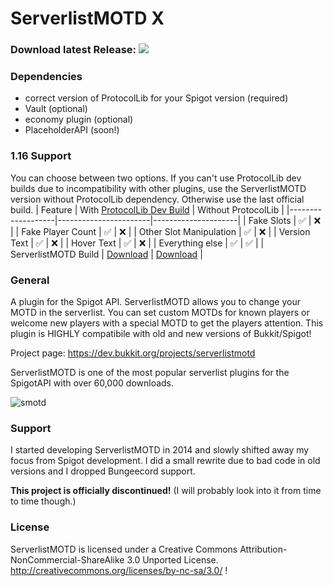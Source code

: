 # ServerlistMOTD X

### Download latest Release: [![](https://img.shields.io/github/downloads/strumswell/ServerlistMOTD-X/X-2020-03-02/total)](https://github.com/strumswell/ServerlistMOTD-X/releases/download/X-2020-03-02/ServerlistMOTD.jar)

### Dependencies
- correct version of ProtocolLib for your Spigot version (required)
- Vault (optional)
- economy plugin (optional)
- PlaceholderAPI (soon!)

### 1.16 Support
You can choose between two options. If you can't use ProtocolLib dev builds due to incompatibility with other plugins, use the ServerlistMOTD version without ProtocolLib dependency. Otherwise use the last official build.
| Feature           | With [ProtocolLib Dev Build](https://ci.dmulloy2.net/job/ProtocolLib/lastSuccessfulBuild/) | Without ProtocolLib | 
|-------------------|-----------------------|---------------------|
| Fake Slots        | ✅                     | ❌                   |
| Fake Player Count | ✅                     | ❌                   |
| Other Slot Manipulation | ✅                     | ❌                   |
| Version Text      | ✅                     | ❌                   |
| Hover Text      | ✅                     | ❌                   |
| Everything else      | ✅                     | ✅                   |
| ServerlistMOTD Build     | [Download](https://github.com/strumswell/ServerlistMOTD-X/releases/)                     | [Download](https://github.com/strumswell/ServerlistMOTD-X/issues/10#issuecomment-650731335)                   |

### General 

A plugin for the Spigot API. ServerlistMOTD allows you to change your MOTD in the serverlist. You can set custom MOTDs for known players or welcome new players with a special MOTD to get the players attention. This plugin is HIGHLY compatibile with old and new versions of Bukkit/Spigot!

Project page: https://dev.bukkit.org/projects/serverlistmotd

ServerlistMOTD is one of the most popular serverlist plugins for the SpigotAPI with over 60,000 downloads.

![smotd](https://i.imgur.com/z3uzpYZ.png)

### Support

I started developing ServerlistMOTD in 2014 and slowly shifted away my focus from Spigot development. I did a small rewrite due to bad code in old versions and I dropped Bungeecord support. 

**This project is officially discontinued!** (I will probably look into it from time to time though.)

### License 

ServerlistMOTD is licensed under a Creative Commons Attribution-NonCommercial-ShareAlike 3.0 Unported License.
http://creativecommons.org/licenses/by-nc-sa/3.0/
!
